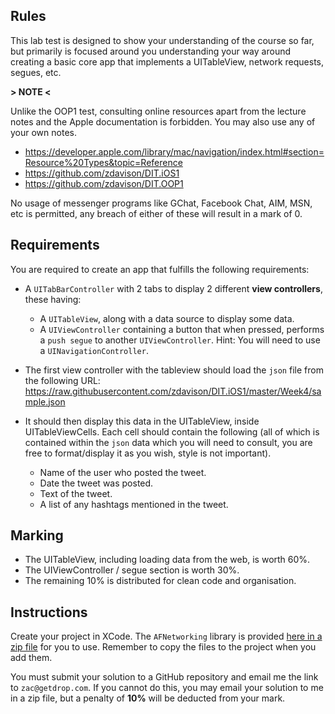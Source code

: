 Rules
---------------

This lab test is designed to show your understanding of the course so far, but primarily is focused around you understanding your way around creating a basic core app that implements a UITableView, network requests, segues, etc.


**> NOTE <**

Unlike the OOP1 test, consulting online resources apart from the lecture notes and the Apple documentation is forbidden. You may also use any of your own notes.

- https://developer.apple.com/library/mac/navigation/index.html#section=Resource%20Types&topic=Reference
- https://github.com/zdavison/DIT.iOS1
- https://github.com/zdavison/DIT.OOP1

No usage of messenger programs like GChat, Facebook Chat, AIM, MSN, etc is permitted, any breach of either of these will result in a mark of 0.

Requirements
---------------

You are required to create an app that fulfills the following requirements:

- A `UITabBarController` with 2 tabs to display 2 different **view controllers**, these having:
  - A `UITableView`, along with a data source to display some data.
  - A `UIViewController` containing a button that when pressed, performs a `push segue` to another `UIViewController`. Hint: You will need to use a `UINavigationController`.

- The first view controller with the tableview should load the `json` file from the following URL:
https://raw.githubusercontent.com/zdavison/DIT.iOS1/master/Week4/sample.json

- It should then display this data in the UITableView, inside UITableViewCells. Each cell should contain the following (all of which is contained within the `json` data which you will need to consult, you are free to format/display it as you wish, style is not important).
  - Name of the user who posted the tweet.
  - Date the tweet was posted.
  - Text of the tweet.
  - A list of any hashtags mentioned in the tweet.

Marking
---------------
- The UITableView, including loading data from the web, is worth 60%.
- The UIViewController / segue section is worth 30%.
- The remaining 10% is distributed for clean code and organisation.

Instructions
---------------

Create your project in XCode. The `AFNetworking` library is provided [here in a zip file](https://github.com/zdavison/DIT.OOP1/blob/master/Week4/AFNetworking.zip?raw=true) for you to use. Remember to copy the files to the project when you add them.

You must submit your solution to a GitHub repository and email me the link to `zac@getdrop.com`. If you cannot do this, you may email your solution to me in a zip file, but a penalty of **10%** will be deducted from your mark.







